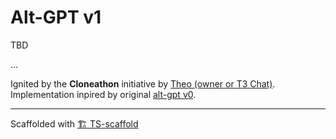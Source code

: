 # Alt-GPT v1

TBD

...



Ignited by the **Cloneathon** initiative by [Theo (owner or T3 Chat)](https://x.com/theo/status/1931515264497254402).  
Implementation inpired by original [alt-gpt v0](https://github.com/feedox/alt-gpt-v0).

---

Scaffolded with [🏗 TS-scaffold](https://github.com/Livshitz/ts-scaffold.git)
